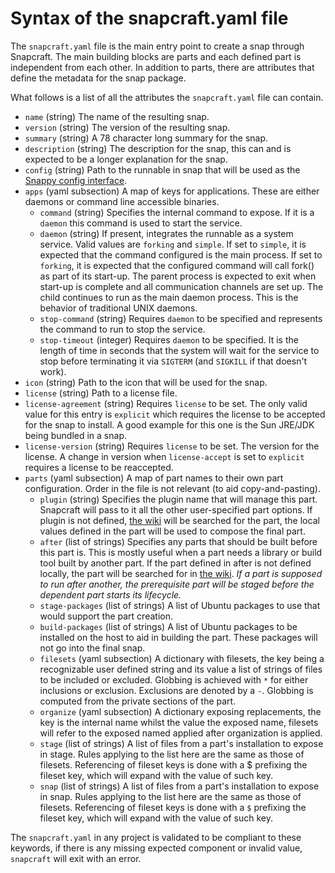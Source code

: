 # Syntax of the snapcraft.yaml file

The `snapcraft.yaml` file is the main entry point to create a snap through
Snapcraft. The main building blocks are parts and each defined part is
independent from each other. In addition to parts, there are attributes
that define the metadata for the snap package.

What follows is a list of all the attributes the `snapcraft.yaml` file can
contain.

* `name` (string)
  The name of the resulting snap.
* `version` (string)
  The version of the resulting snap.
* `summary` (string)
  A 78 character long summary for the snap.
* `description` (string)
  The description for the snap, this can and is expected to be a longer
  explanation for the snap.
* `config` (string)
  Path to the runnable in snap that will be used as the [Snappy config
  interface](https://developer.ubuntu.com/snappy/guides/config-command/).
* `apps` (yaml subsection)
  A map of keys for applications. These are either daemons or command line
  accessible binaries.
    * `command` (string)
      Specifies the internal command to expose. If it is a `daemon` this
      command is used to start the service.
    * `daemon` (string)
      If present, integrates the runnable as a system service. Valid values are
      `forking` and `simple`.
      If set to `simple`, it is expected that the command configured is the main
      process.
      If set to `forking`, it is expected that the configured command will call
      fork() as part of its start-up. The parent process is expected to exit
      when start-up is complete and all communication channels are set up.
      The child continues to run as the main daemon process. This is the
      behavior of traditional UNIX daemons.
    * `stop-command` (string)
      Requires `daemon` to be specified and represents the command to run to
      stop the service.
    * `stop-timeout` (integer)
      Requires `daemon` to be specified. It is the length of time in seconds
      that the system will wait for the service to stop before terminating it
      via `SIGTERM` (and `SIGKILL` if that doesn't work).
* `icon` (string)
  Path to the icon that will be used for the snap.
* `license` (string)
  Path to a license file.
* `license-agreement` (string)
  Requires `license` to be set. The only valid value for this entry is
  `explicit` which requires the license to be accepted for the snap to
  install.
  A good example for this one is the Sun JRE/JDK being bundled in a snap.
* `license-version` (string)
  Requires `license` to be set. The version for the license.
  A change in version when `license-accept` is set to `explicit` requires
  a license to be reaccepted.
* `parts` (yaml subsection)
  A map of part names to their own part configuration. Order in the file is
  not relevant (to aid copy-and-pasting).
    * `plugin` (string)
      Specifies the plugin name that will manage this part. Snapcraft will pass
      to it all the other user-specified part options. If plugin is not
      defined, [the wiki](https://wiki.ubuntu.com/Snappy/Parts) will be
      searched for the part, the local values defined in the part will be used
      to compose the final part.
    * `after` (list of strings)
      Specifies any parts that should be built before this part is. This is
      mostly useful when a part needs a library or build tool built by another
      part. If the part defined in after is not defined locally, the part will
      be searched for in [the wiki](https://wiki.ubuntu.com/Snappy/Parts).
      *If a part is supposed to run after another, the prerequisite part will
      be staged before the dependent part starts its lifecycle.*
    * `stage-packages` (list of strings)
      A list of Ubuntu packages to use that would support the part creation.
    * `build-packages` (list of strings)
      A list of Ubuntu packages to be installed on the host to aid in building
      the part. These packages will not go into the final snap.
    * `filesets` (yaml subsection)
      A dictionary with filesets, the key being a recognizable user defined
      string and its value a list of strings of files to be included or
      excluded. Globbing is achieved with `*` for either inclusions or
      exclusion. Exclusions are denoted by a `-`. Globbing is computed from
      the private sections of the part.
    * `organize` (yaml subsection)
      A dictionary exposing replacements, the key is the internal name whilst
      the value the exposed name, filesets will refer to the exposed named
      applied after organization is applied.
    * `stage` (list of strings)
      A list of files from a part's installation to expose in stage. Rules
      applying to the list here are the same as those of filesets. Referencing
      of fileset keys is done with a $ prefixing the fileset key, which will
      expand with the value of such key.
    * `snap` (list of strings)
      A list of files from a part's installation to expose in snap. Rules
      applying to the list here are the same as those of filesets. Referencing
      of fileset keys is done with a `$` prefixing the fileset key, which will
      expand with the value of such key.

The `snapcraft.yaml` in any project is validated to be compliant to these
keywords, if there is any missing expected component or invalid value,
`snapcraft` will exit with an error.
